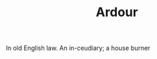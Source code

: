 ---
title: Ardour
letter: A
permalink: "/definitions/ardour.html"
body: In old English law. An in-ceudiary; a house burner
published_at: '2018-07-07'
layout: post
---